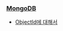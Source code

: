 ### [MongoDB](https://blog.seulgi.kim/search/label/MongoDB)
* [ObjectId에 대해서](https://blog.seulgi.kim/2014/09/mongodb-objectid.html)
